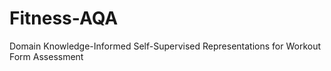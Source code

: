 # Fitness-AQA
Domain Knowledge-Informed Self-Supervised Representations for Workout Form Assessment
